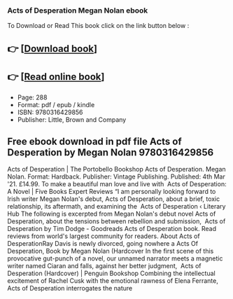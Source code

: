 ### Acts of Desperation Megan Nolan ebook

To Download or Read This book click on the link button below :

## 👉  [**[Download book](http://ebooksharez.info/download.php?group=book&from=github.com&id=592973&lnk=1065 "Download book")**]

## 👉  [**[Read online book](http://ebooksharez.info/download.php?group=book&from=github.com&id=592973&lnk=1065 "Read online book")**]


* Page: 288
* Format: pdf / epub / kindle
* ISBN: 9780316429856
* Publisher: Little, Brown and Company



## Free ebook download in pdf file Acts of Desperation by Megan Nolan 9780316429856



 Acts of Desperation | The Portobello Bookshop Acts of Desperation. Megan Nolan. Format: Hardback. Publisher: Vintage Publishing. Published: 4th Mar &#039;21. £14.99. To make a beautiful man love and live with 
 Acts of Desperation: A Novel | Five Books Expert Reviews “I am personally looking forward to Irish writer Megan Nolan&#039;s debut, Acts of Desperation, about a brief, toxic relationship, its aftermath, and examining the 
 Acts of Desperation ‹ Literary Hub The following is excerpted from Megan Nolan&#039;s debut novel Acts of Desperation, about the tensions between rebellion and submission, 
 Acts of Desperation by Tim Dodge - Goodreads Acts of Desperation book. Read reviews from world&#039;s largest community for readers. About Acts of DesperationRay Davis is newly divorced, going nowhere a
 Acts Of Desperation, Book by Megan Nolan (Hardcover In the first scene of this provocative gut-punch of a novel, our unnamed narrator meets a magnetic writer named Ciaran and falls, against her better judgment, 
 Acts of Desperation (Hardcover) | Penguin Bookshop Combining the intellectual excitement of Rachel Cusk with the emotional rawness of Elena Ferrante, Acts of Desperation interrogates the nature 





